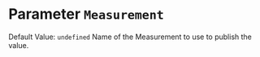 # Parameter `Measurement`
Default Value: `undefined`
Name of the Measurement to use to publish the value.
